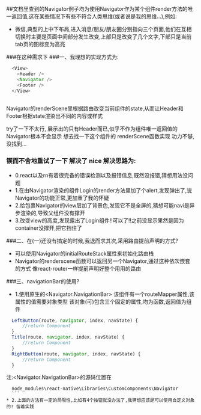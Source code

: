 ##文档里查到的Navigator例子均为使用Navigator作为某个组件render方法的唯一返回值,这在某些情况下有些不符合人类思维(或者说是我的思维...),例如:
* 微信,典型的上中下布局,进入消息/朋友/朋友圈分别指向三个页面,他们在互相切换时主要是页面中间部分发生改变,上部只是改变了几个文字,下部只是当前tab页的图标变为高亮


###在这种需求下
###一、我理想的实现方式为:
```javascript
  <View>
    <Header />
    <Navigator />
    <Footer />
  </View>
  
```

  
 Navigator的renderScene里根据路由改变当前组件的state,从而让Header和Footer根据state渲染出不同的内容或样式
 
 try了一下不太行, 展示出的只有Header而已,似乎不作为组件唯一返回值的Navigator根本不会显示 
 想去找一下这个组件的 renderScene函数实现 功力不够,没找到...

### 锲而不舍地重试了一下 解决了 nice 解决思路为:


* 0.react以及rn有着很完备的错误检测以及报错信息,既然没报错,猜想用法没问题
* 1.在由Navigator渲染的组件Login的render方法里加了个alert,发现弹出了,说Navigator的功能正常,更加重了我的怀疑
* 2.给包裹Navigator的view层加了背景色,发现它不是全屏的,猜想可能navi是异步渲染的,导致父组件没有撑开
* 3.改变view的高度,发现露出了Login组件!!可以了!!之前没显示果然是因为container没撑开,把它挡住了

###二、在(一)还没有搞定的时候,我退而求其次,采用路由提前声明的方式? 
* 可以使用Navigator的initialRouteStack属性来初始化路由栈 
* Navigator的renderscene函数可以返回另一个Navigator,通过这种依次嵌套的方式
  像react-router一样提前声明好整个用用的路由
 

###三、navigationBar的使用?
  * 1.使用原生的<Navigator.NavigationBar> 该组件有一个routeMapper属性,该属性的值需要对象类型
  该对象(可)包含三个固定的属性,均为函数,返回值为组件
  ```javascript
    LeftButton(route, navigator, index, navState) {
        //return Component
    }
    Title(route, navigator, index, navState) {
        //return Component
    }
    RightButton(route, navigator, index, navState) {
        //return Component
    }
  ```
  注:<Navigator.NavigationBar>的源码位置在
  ```
    node_modules\react-native\Libraries\CustomComponents\Navigator
    ```
  * 2.上面的方法有一定的局限性,比如有4个按钮就没办法了,我猜想应该是可以使用自定义对象的! 留着实践
